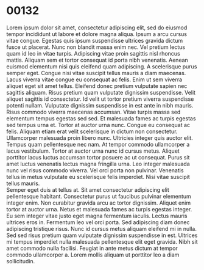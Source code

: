 # 00132

Lorem ipsum dolor sit amet, consectetur adipiscing elit, sed do eiusmod tempor incididunt ut labore et dolore magna aliqua. Ipsum a arcu cursus vitae congue. Egestas quis ipsum suspendisse ultrices gravida dictum fusce ut placerat. Nunc non blandit massa enim nec. Vel pretium lectus quam id leo in vitae turpis. Adipiscing vitae proin sagittis nisl rhoncus mattis. Aliquam sem et tortor consequat id porta nibh venenatis. Aenean euismod elementum nisi quis eleifend quam adipiscing. A scelerisque purus semper eget. Congue nisi vitae suscipit tellus mauris a diam maecenas. Lacus viverra vitae congue eu consequat ac felis. Enim ut sem viverra aliquet eget sit amet tellus. Eleifend donec pretium vulputate sapien nec sagittis aliquam. Risus pretium quam vulputate dignissim suspendisse. Velit aliquet sagittis id consectetur. Id velit ut tortor pretium viverra suspendisse potenti nullam. Vulputate dignissim suspendisse in est ante in nibh mauris.<br/>Risus commodo viverra maecenas accumsan. Vitae turpis massa sed elementum tempus egestas sed sed. Et malesuada fames ac turpis egestas sed tempus urna et. Tortor at auctor urna nunc. Congue eu consequat ac felis. Aliquam etiam erat velit scelerisque in dictum non consectetur. Ullamcorper malesuada proin libero nunc. Ultricies integer quis auctor elit. Tempus quam pellentesque nec nam. At tempor commodo ullamcorper a lacus vestibulum. Tortor at auctor urna nunc id cursus metus. Aliquet porttitor lacus luctus accumsan tortor posuere ac ut consequat. Purus sit amet luctus venenatis lectus magna fringilla urna. Leo integer malesuada nunc vel risus commodo viverra. Vel orci porta non pulvinar. Venenatis tellus in metus vulputate eu scelerisque felis imperdiet. Nisi vitae suscipit tellus mauris.<br/>Semper eget duis at tellus at. Sit amet consectetur adipiscing elit pellentesque habitant. Consectetur purus ut faucibus pulvinar elementum integer enim. Non curabitur gravida arcu ac tortor dignissim. Aliquet enim tortor at auctor urna. Netus et malesuada fames ac turpis egestas integer. Eu sem integer vitae justo eget magna fermentum iaculis. Lectus mauris ultrices eros in. Fermentum leo vel orci porta. Sed adipiscing diam donec adipiscing tristique risus. Nunc id cursus metus aliquam eleifend mi in nulla. Sed sed risus pretium quam vulputate dignissim suspendisse in est. Ultrices mi tempus imperdiet nulla malesuada pellentesque elit eget gravida. Nibh sit amet commodo nulla facilisi. Feugiat in ante metus dictum at tempor commodo ullamcorper a. Lorem mollis aliquam ut porttitor leo a diam sollicitudin.

